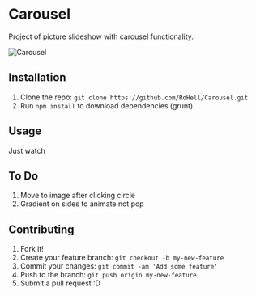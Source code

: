 # Carousel
Project of picture slideshow with carousel functionality.

![Carousel](https://d3higte790sj35.cloudfront.net/images/ms/ne/92355a12e7434c504601d0781f1ac65c.png)

## Installation
1. Clone the repo: `git clone https://github.com/RoHell/Carousel.git`
2. Run `npm install` to download dependencies (grunt)

## Usage
Just watch

## To Do
1. Move to image after clicking circle
2. Gradient on sides to animate not pop

## Contributing
1. Fork it!
2. Create your feature branch: `git checkout -b my-new-feature`
3. Commit your changes: `git commit -am 'Add some feature'`
4. Push to the branch: `git push origin my-new-feature`
5. Submit a pull request :D
